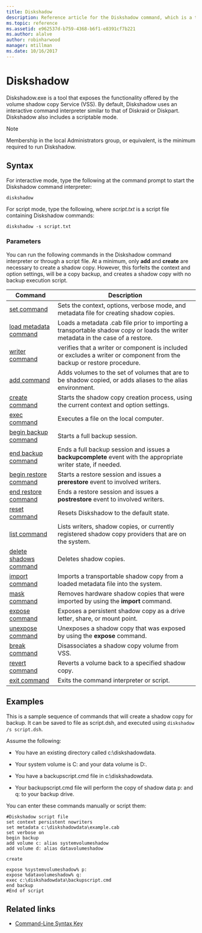```yaml
---
title: Diskshadow
description: Reference article for the Diskshadow command, which is a tool that exposes the functionality offered by the volume shadow copy service (VSS).
ms.topic: reference
ms.assetid: e962537d-b759-4368-b6f1-e8391cf7b221
ms.author: alalve
author: robinharwood
manager: mtillman
ms.date: 10/16/2017
---
```

# Diskshadow



Diskshadow.exe is a tool that exposes the functionality offered by the volume shadow copy Service (VSS). By default, Diskshadow uses an interactive command interpreter similar to that of Diskraid or Diskpart. Diskshadow also includes a scriptable mode.

> [!NOTE]
> Membership in the local Administrators group, or equivalent, is the minimum required to run Diskshadow.

## Syntax

For interactive mode, type the following at the command prompt to start the Diskshadow command interpreter:

```
diskshadow
```

For script mode, type the following, where *script.txt* is a script file containing Diskshadow commands:

```
diskshadow -s script.txt
```

### Parameters

You can run the following commands in the Diskshadow command interpreter or through a script file. At a minimum, only **add** and **create** are necessary to create a shadow copy. However, this forfeits the context and option settings, will be a copy backup, and creates a shadow copy with no backup execution script.

| Command | Description |
| --------- | ----------- |
| [set command](./set.md) | Sets the context, options, verbose mode, and metadata file for creating shadow copies. |
| [load metadata command](load-metadata.md) | Loads a metadata .cab file prior to importing a transportable shadow copy or loads the writer metadata in the case of a restore. |
| [writer command](writer.md) | verifies that a writer or component is included or excludes a writer or component from the backup or restore procedure. |
| [add command](add.md) | Adds volumes to the set of volumes that are to be shadow copied, or adds aliases to the alias environment. |
| [create command](create.md) | Starts the shadow copy creation process, using the current context and option settings. |
| [exec command](exec.md) | Executes a file on the local computer. |
| [begin backup command](begin-backup.md) | Starts a full backup session. |
| [end backup command](end-backup.md) | Ends a full backup session and issues a **backupcomplete** event with the appropriate writer state, if needed. |
| [begin restore command](begin-restore.md) | Starts a restore session and issues a **prerestore** event to involved writers. |
| [end restore command](end-restore.md) | Ends a restore session and issues a **postrestore** event to involved writers. |
| [reset command](reset.md) | Resets Diskshadow to the default state. |
| [list command](list.md) | Lists writers, shadow copies, or currently registered shadow copy providers that are on the system. |
| [delete shadows command](delete-shadows.md) | Deletes shadow copies. |
| [import command](import.md) | Imports a transportable shadow copy from a loaded metadata file into the system. |
| [mask command](mask.md) | Removes hardware shadow copies that were imported by using the **import** command. |
| [expose command](expose.md) | Exposes a persistent shadow copy as a drive letter, share, or mount point. |
| [unexpose command](unexpose.md) | Unexposes a shadow copy that was exposed by using the **expose** command. |
| [break command](break_2.md) | Disassociates a shadow copy volume from VSS. |
| [revert command](revert.md) | Reverts a volume back to a specified shadow copy. |
| [exit command](exit.md) | Exits the command interpreter or script. |

## Examples

This is a sample sequence of commands that will create a shadow copy for backup. It can be saved to file as script.dsh, and executed using `diskshadow /s script.dsh`.

Assume the following:

- You have an existing directory called c:\\diskshadowdata.

- Your system volume is C: and your data volume is D:.

- You have a backupscript.cmd file in c:\\diskshadowdata.

- Your backupscript.cmd file will perform the copy of shadow data p: and q: to your backup drive.

You can enter these commands manually or script them:

```
#Diskshadow script file
set context persistent nowriters
set metadata c:\diskshadowdata\example.cab
set verbose on
begin backup
add volume c: alias systemvolumeshadow
add volume d: alias datavolumeshadow

create

expose %systemvolumeshadow% p:
expose %datavolumeshadow% q:
exec c:\diskshadowdata\backupscript.cmd
end backup
#End of script
```

## Related links

- [Command-Line Syntax Key](command-line-syntax-key.md)
